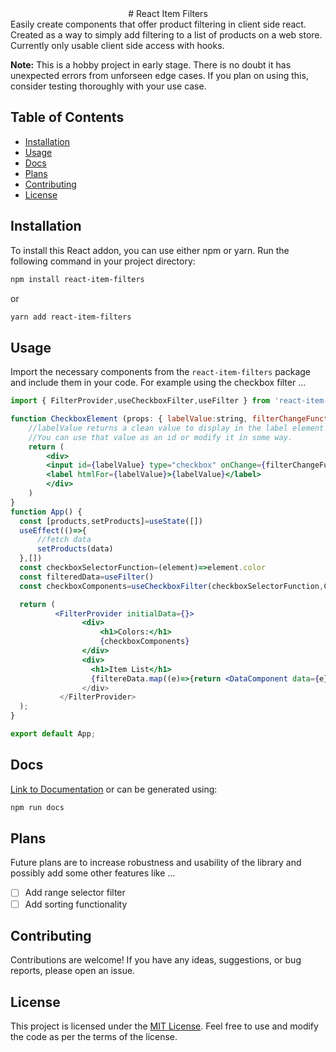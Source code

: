 <div align="center">
# React Item Filters
</div>
Easily create components that offer product filtering in client side react. Created as a way to simply add filtering to a list of products on a web store. Currently only usable client side access with hooks.

**Note:** This is a hobby project in early stage. There is no doubt it has unexpected errors from unforseen edge cases. If you plan on using this, consider testing thoroughly with your use case.

## Table of Contents

- [Installation](#installation)
- [Usage](#usage)
- [Docs](#Docs)
- [Plans](#Plans)
- [Contributing](#contributing)
- [License](#license)

## Installation

To install this React addon, you can use either npm or yarn. Run the following command in your project directory:

```bash
npm install react-item-filters
```

or

```bash
yarn add react-item-filters
```

## Usage

Import the necessary components from the `react-item-filters` package and include them in your code.
For example using the checkbox filter ...

```jsx
import { FilterProvider,useCheckboxFilter,useFilter } from 'react-item-filters';

function CheckboxElement (props: { labelValue:string, filterChangeFunction: any }) {
    //labelValue returns a clean value to display in the label element so 'Light Blue' for example.
    //You can use that value as an id or modify it in some way.
    return (
        <div>
        <input id={labelValue} type="checkbox" onChange={filterChangeFunction}/>
        <label htmlFor={labelValue}>{labelValue}</label>
        </div>
    )
}
function App() {
  const [products,setProducts]=useState([])
  useEffect(()=>{
      //fetch data
      setProducts(data)
  },[])
  const checkboxSelectorFunction=(element)=>element.color
  const filteredData=useFilter()
  const checkboxComponents=useCheckboxFilter(checkboxSelectorFunction,CheckboxElement)

  return (
          <FilterProvider initialData={}>
                <div>
                    <h1>Colors:</h1>
                    {checkboxComponents}
                </div>
                <div>
                  <h1>Item List</h1>
                  {filtereData.map((e)=>{return <DataComponent data={e}/> )
                </div>
           </FilterProvider>
  );
}

export default App;
```

## Docs

[Link to Documentation](modules.md)
or can be generated using:

```bash
npm run docs
```

## Plans

Future plans are to increase robustness and usability of the library and possibly add some other features like ...

- [ ] Add range selector filter
- [ ] Add sorting functionality

## Contributing

Contributions are welcome! If you have any ideas, suggestions, or bug reports, please open an issue.

## License

This project is licensed under the [MIT License](LICENSE). Feel free to use and modify the code as per the terms of the license.
